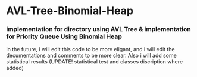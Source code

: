 # AVL-Tree-Binomial-Heap
<h3>implementation for directory using AVL Tree &amp; implementation for Priority Queue Using Binomial Heap</h3>

in the future, i will edit this code to be more eligant, and i will edit the decumentations and comments to be more clear. Also i will add some statistical results
(UPDATE! statistical test and classes discription where added) 
